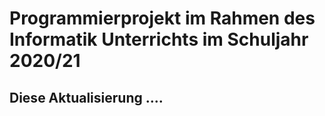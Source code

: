 # Programmierprojekt im Rahmen des Informatik Unterrichts im Schuljahr 2020/21
## Diese Aktualisierung ....